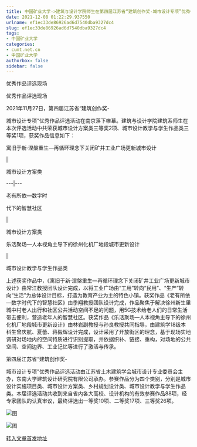 ```yaml
---
title: 中国矿业大学->建筑与设计学院师生在第四届江苏省“建筑创作奖-城市设计专项”优秀作品评选中喜获佳绩 | cumt.net.cn
date: 2021-12-08 01:22:29.937550
urlname: ef1ec33de86926ad6d7540dba9327dc4
slug: ef1ec33de86926ad6d7540dba9327dc4
tags: 
- 中国矿业大学
categories:
- cumt.net.cn
- 中国矿业大学
authorbox: false
sidebar: false
---
```

优秀作品评选现场

优秀作品评选现场

2021年11月27日，第四届江苏省“建筑创作奖-

城市设计专项”优秀作品评选活动在南京落下帷幕。建筑与设计学院建筑系师生在本次评选活动中共荣获城市设计方案类三等奖2项、城市设计教学与学生作品类三等奖1项，获奖作品信息如下：

寓旧于新·涅槃重生—再循环理念下关闭矿井工业广场更新城市设计

|

城市设计方案类  

---|---  

老有所依—数字时
<!--more-->
代下的智慧社区

|

城市设计方案类  

乐活聚场—人本视角主导下的徐州化机厂地段城市更新设计

|

城市设计教学与学生作品类  

上述获奖作品中，《寓旧于新·涅槃重生—再循环理念下关闭矿井工业广场更新城市设计》由常江教授团队设计完成，以将工业广场由“工用”转向“民用”、“生产”转向“生活”为总体设计目标，打造为教育产业为主的特色小镇。获奖作品《老有所依—数字时代下的智慧社区》由季翔教授团队设计完成，作品聚焦于解决徐州新生里城中村老人出行和社区公共活动空间不足的问题，用5G技术给老人们的日常生活带去便利，营造老年人的智慧社区。获奖作品《乐活聚场—人本视角主导下的徐州化机厂地段城市更新设计》由林岩副教授与孙良教授共同指导，由建筑学18级本科生曾庆航、夏蕾、蒋毅辉设计完成，设计采用了开放街区的理念，基于现场实地调研对场地内的空间特质进行识别提取，并依据织补、链接、重构，对场地的公共空间、空间边界、工业记忆等进行了激活与传承。

第四届江苏省“建筑创作奖-

城市设计专项”优秀作品评选活动由江苏省土木建筑学会城市设计专业委员会主办，东南大学建筑设计研究院有限公司承办。参赛作品分为四个类别，分别是城市设计实施项目类、城市设计方案类、乡村规划设计类、城市设计教学与学生作品类。本届评选活动共收到来自省内各大高校、设计机构的有效参赛作品88项，经专家团队的认真审议，最终评选出一等奖10项、二等奖17项、三等奖26项。

![图](http://xwzx.cumt.edu.cn/_upload/article/images/d5/90/18b039ac4c188dd1a31250f8bed1/bfc361c3-12ba-462e-a548-9737dc63dabc.png)

![图](http://xwzx.cumt.edu.cn/_upload/article/images/d5/90/18b039ac4c188dd1a31250f8bed1/25b275ce-a929-4cfe-8d18-31b2b6bbbd29.png)

[转入文章首发地址](http://xwzx.cumt.edu.cn/5b/43/c523a613187/page.htm)